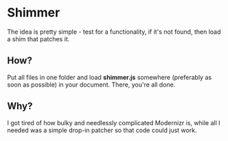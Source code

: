 # Shimmer
The idea is pretty simple - test for a functionality, if it's not found, then load a shim that patches it.

## How?
Put all files in one folder and load **shimmer.js** somewhere (preferably as soon as possible) in your document. There, you're all done.

## Why?
I got tired of how bulky and needlessly complicated Modernizr is, while all I needed was a simple drop-in patcher so that code could just work.
